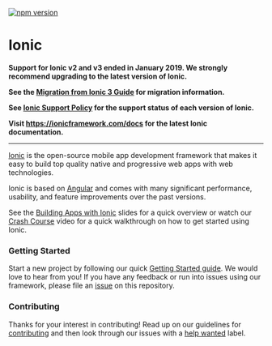 [![npm version](https://badge.fury.io/js/ionic-angular.svg)](https://badge.fury.io/js/ionic-angular)

# Ionic

**Support for Ionic v2 and v3 ended in January 2019. We strongly recommend upgrading to the latest version of Ionic.**

**See the [Migration from Ionic 3 Guide](https://ionicframework.com/docs/reference/migration#migrating-from-ionic-30-to-ionic-40) for migration information.**

**See [Ionic Support Policy](https://ionicframework.com/docs/reference/support#framework-maintenance-and-support-status) for the support status of each version of Ionic.** 

**Visit https://ionicframework.com/docs for the latest Ionic documentation.**

------

[Ionic](https://ionicframework.com/) is the open-source mobile app development framework that makes it easy to
build top quality native and progressive web apps with web technologies.

Ionic is based on [Angular](https://angular.io/) and comes with many significant performance, usability, and
feature improvements over the past versions.

See the [Building Apps with Ionic](https://adamdbradley.github.io/building-with-ionic2) slides for a quick
overview or watch our [Crash Course](https://youtu.be/O2WiI9QrS5s) video for a quick walkthrough on how to get
started using Ionic.

### Getting Started

Start a new project by following our quick [Getting Started guide](https://ionicframework.com/getting-started/).
We would love to hear from you! If you have any feedback or run into issues using our framework, please file
an [issue](https://github.com/ionic-team/ionic-v3/issues/new) on this repository.

### Contributing

Thanks for your interest in contributing! Read up on our guidelines for
[contributing](https://github.com/ionic-team/ionic-v3/blob/master/.github/CONTRIBUTING.md)
and then look through our issues with a [help wanted](https://github.com/ionic-team/ionic-v3/issues?q=is%3Aopen+is%3Aissue+label%3A%22help+wanted%22)
label.
